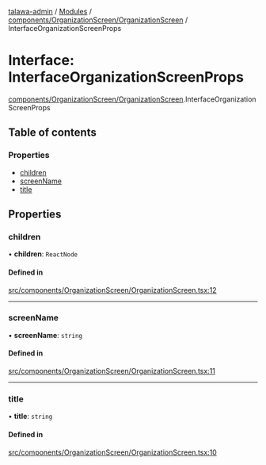 [talawa-admin](../README.md) / [Modules](../modules.md) / [components/OrganizationScreen/OrganizationScreen](../modules/components_OrganizationScreen_OrganizationScreen.md) / InterfaceOrganizationScreenProps

# Interface: InterfaceOrganizationScreenProps

[components/OrganizationScreen/OrganizationScreen](../modules/components_OrganizationScreen_OrganizationScreen.md).InterfaceOrganizationScreenProps

## Table of contents

### Properties

- [children](components_OrganizationScreen_OrganizationScreen.InterfaceOrganizationScreenProps.md#children)
- [screenName](components_OrganizationScreen_OrganizationScreen.InterfaceOrganizationScreenProps.md#screenname)
- [title](components_OrganizationScreen_OrganizationScreen.InterfaceOrganizationScreenProps.md#title)

## Properties

### children

• **children**: `ReactNode`

#### Defined in

[src/components/OrganizationScreen/OrganizationScreen.tsx:12](https://github.com/chandel-aman/talawa-admin/blob/fa2649b/src/components/OrganizationScreen/OrganizationScreen.tsx#L12)

___

### screenName

• **screenName**: `string`

#### Defined in

[src/components/OrganizationScreen/OrganizationScreen.tsx:11](https://github.com/chandel-aman/talawa-admin/blob/fa2649b/src/components/OrganizationScreen/OrganizationScreen.tsx#L11)

___

### title

• **title**: `string`

#### Defined in

[src/components/OrganizationScreen/OrganizationScreen.tsx:10](https://github.com/chandel-aman/talawa-admin/blob/fa2649b/src/components/OrganizationScreen/OrganizationScreen.tsx#L10)
